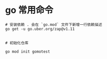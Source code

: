 # go 常用命令

```shell
# 安装依赖 . 会在 `go.mod` 文件下新增一行依赖描述
go get -u go.uber.org/zap@v1.11


# 初始化仓库

go mod init gomotest

```
